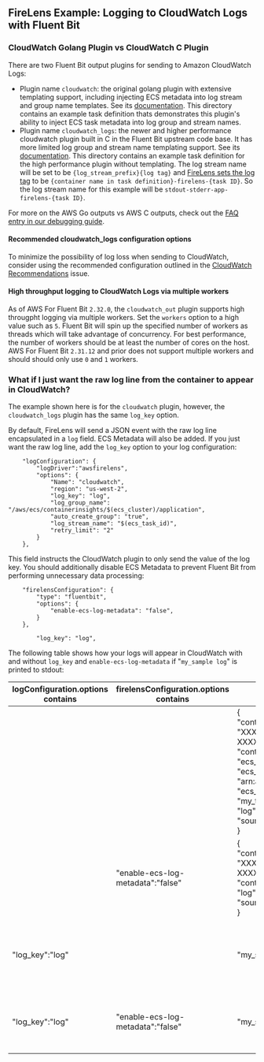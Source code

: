 ## FireLens Example: Logging to CloudWatch Logs with Fluent Bit

### CloudWatch Golang Plugin vs CloudWatch C Plugin

There are two Fluent Bit output plugins for sending to Amazon CloudWatch Logs:
* Plugin name `cloudwatch`: the original golang plugin with extensive templating support, including injecting ECS metadata into log stream and group name templates. See its [documentation](https://github.com/aws/amazon-cloudwatch-logs-for-fluent-bit). This directory contains an example task definition thats demonstrates this plugin's ability to inject ECS task metadata into log group and stream names.
* Plugin name `cloudwatch_logs`: the newer and higher performance cloudwatch plugin built in C in the Fluent Bit upstream code base. It has more limited log group and stream name templating support. See its [documentation](https://docs.fluentbit.io/manual/pipeline/outputs/cloudwatch). This directory contains an example task definition for the high performance plugin without templating. The log stream name will be set to be `{log_stream_prefix}{log tag}` and [FireLens sets the log tag](https://github.com/aws/aws-for-fluent-bit/blob/mainline/troubleshooting/debugging.md#firelens-tag-and-match-pattern-and-generated-config) to be `{container name in task definition}-firelens-{task ID}`. So the log stream name for this example will be `stdout-stderr-app-firelens-{task ID}`. 


For more on the AWS Go outputs vs AWS C outputs, check out the [FAQ entry in our debugging guide](https://github.com/aws/aws-for-fluent-bit/blob/mainline/troubleshooting/debugging.md#aws-go-plugins-vs-aws-core-c-plugins).

#### Recommended cloudwatch_logs configuration options

To minimize the possibility of log loss when sending to CloudWatch, consider using the recommended configuration outlined in the [CloudWatch Recommendations](https://github.com/aws/aws-for-fluent-bit/issues/340) issue.

#### High throughput logging to CloudWatch Logs via multiple workers

As of AWS For Fluent Bit `2.32.0`, the `cloudwatch_out` plugin supports high througpht logging via multiple workers. Set the `workers` option to a high value such as `5`. Fluent Bit will spin up the specified number of workers as threads which will take advantage of concurrency. For best performance, the number of workers should be at least the number of cores on the host. AWS For Fluent Bit `2.31.12` and prior does not support multiple workers and should should only use `0` and `1` workers.

### What if I just want the raw log line from the container to appear in CloudWatch?

The example shown here is for the `cloudwatch` plugin, however, the `cloudwatch_logs` plugin has the same `log_key` option.

By default, FireLens will send a JSON event with the raw log line encapsulated in a `log` field. ECS Metadata will also be added. If you just want the raw log line, add the `log_key` option to your log configuration:

```
	"logConfiguration": {
		"logDriver":"awsfirelens",
		"options": {
			"Name": "cloudwatch",
			"region": "us-west-2",
			"log_key": "log",
			"log_group_name": "/aws/ecs/containerinsights/$(ecs_cluster)/application",
			"auto_create_group": "true",
			"log_stream_name": "$(ecs_task_id)",
			"retry_limit": "2"
		}
	},
```

This field instructs the CloudWatch plugin to only send the value of the log key. You should additionally disable ECS Metadata to prevent Fluent Bit from performing unnecessary data processing:

```
	"firelensConfiguration": {
		"type": "fluentbit",
		"options": {
			"enable-ecs-log-metadata": "false",
		}
	},
```

			"log_key": "log",
The following table shows how your logs will appear in CloudWatch with and without `log_key` and `enable-ecs-log-metadata` if "`my_sample log`" is printed to stdout:

|logConfiguration.options contains|firelensConfiguration.options contains|received by CloudWatch|description|comments|
|-|-|-|-|-|
|||{<br>    "container_id": "XXXXXXXXXXXXXXXXXXXXXXXXXXXXXXXX-XXXXXXXXXX",<br>    "container_name": "my_container_name",<br>    "ecs_cluster": "my_cluster_name",<br>    "ecs_task_arn": "arn:aws:ecs:region:9876543210:task/my_task_arn",<br>    "ecs_task_definition": "my_task_definition:revision_number",<br>    "log": "my_sample log",<br>    "source": "stdout"<br>}|no log key is set and ecs-log-metadata is enabled by default||
||"enable-ecs-log-metadata":"false"|{<br>    "container_id": "XXXXXXXXXXXXXXXXXXXXXXXXXXXXXXXX-XXXXXXXXXX",<br>    "container_name": "my_container_name",<br>    "log": "my_sample log",<br>    "source": "stdout"<br>}|no log key is set and ecs-log-metadata is disabled||
|"log_key":"log"||"my_sample log"|log key set to "log" and ecs-log-metadata is enabled by default|less efficient|
|"log_key":"log"|"enable-ecs-log-metadata":"false"|"my_sample log"|log key set to "log" and ecs-log-metadata is disabled|<b>more efficient</b>|
